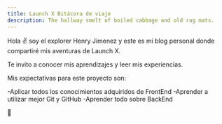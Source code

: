 ```yaml
---
title: Launch X Bitácora de viaje
description: The hallway smelt of boiled cabbage and old rag mats.
---
```


Hola ✌️  soy el explorer Henry Jimenez y este es mi blog personal donde compartiré mis aventuras de Launch X.

Te invito a conocer mis aprendizajes y leer mis experiencias.

Mis expectativas para este proyecto son:

-Aplicar todos los conocimientos adquiridos de FrontEnd
-Aprender a utilizar mejor Git y GitHub
-Aprender todo sobre BackEnd

🚀
